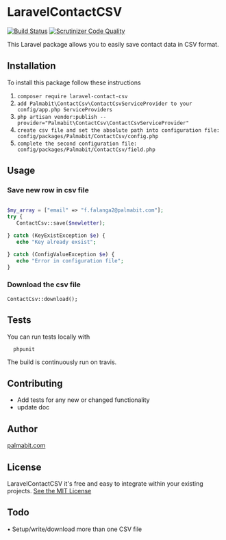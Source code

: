 # LaravelContactCSV
[![Build Status](https://travis-ci.org/Palmabit-IT/ContactCsv.svg?branch=master)](https://travis-ci.org/Palmabit-IT/ContactCsv) [![Scrutinizer Code Quality](https://scrutinizer-ci.com/g/Palmabit-IT/ContactCsv/badges/quality-score.png?b=master)](https://scrutinizer-ci.com/g/Palmabit-IT/ContactCsv/?branch=master)

 This Laravel package allows you to easily save contact data in CSV format.

## Installation
To install this package follow these instructions
1. `composer require laravel-contact-csv`
2. `add Palmabit\ContactCsv\ContactCsvServiceProvider to your config/app.php ServiceProviders`
3. `php artisan vendor:publish --provider="Palmabit\ContactCsv\ContactCsvServiceProvider"`
4. `create csv file and set the absolute path into configuration file: config/packages/Palmabit/ContactCsv/config.php`
5. `complete the second configuration file: config/packages/Palmabit/ContactCsv/field.php`

## Usage
### Save new row in csv file

```php

$my_array = ["email" => "f.falanga2@palmabit.com"];
try {
   ContactCsv::save($newletter);

} catch (KeyExistException $e) {
   echo "Key already exsist";

} catch (ConfigValueException $e) {
   echo "Error in configuration file";
}
```

### Download the csv file

```
ContactCsv::download();
```

## Tests
You can run tests locally with

```
  phpunit
```

The build is continuously run on travis.

## Contributing
- Add tests for any new or changed functionality
- update doc

## Author
[palmabit.com](http://www.palmabit.com)

## License
LaravelContactCSV it's free and easy to integrate within your existing projects. [See the MIT License](http://opensource.org/licenses/MIT)

## Todo
• Setup/write/download more than one CSV file
